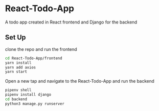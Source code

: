 # React-Todo-App
A todo app created in React frontend and Django for the backend

## Set Up
clone the repo and run the frontend 

```bash
cd React-Todo-App/frontend
yarn install
yarn add axios
yarn start
```
Open a new tap and navigate to the React-Todo-App and run the backend

```bash
pipenv shell
pipenv install django 
cd backend
python3 manage.py runserver
```


